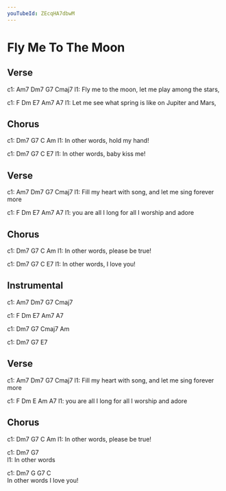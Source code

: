 ```yaml
---
youTubeId: ZEcqHA7dbwM
---
```


# Fly Me To The Moon

## Verse 

c1: Am7           Dm7          G7             Cmaj7
l1: Fly me to the moon, let me play among the stars,

c1: F               Dm                E7          Am7  A7
l1: Let me see what spring is like on Jupiter and Mars,

## Chorus 

c1:    Dm7        G7         C   Am
l1: In other words,  hold my hand!

c1:    Dm7        G7     C       E7
l1: In other words, baby kiss me!

## Verse 

c1: Am7                Dm7              G7           Cmaj7
l1: Fill my heart with song, and let me sing forever more

c1: F             Dm             E7           Am7   A7
l1: you are all I long for all I worship and adore


## Chorus 

c1:    Dm7        G7           C   Am
l1: In other words,  please be true!

c1:    Dm7        G7       C       E7
l1: In other words, I love you!

## Instrumental 

c1: Am7   Dm7   G7   Cmaj7

c1: F     Dm    E7  Am7  A7  

c1: Dm7   G7    Cmaj7   Am  

c1: Dm7   G7    E7  

## Verse 

c1: Am7                Dm7              G7           Cmaj7
l1: Fill my heart with song, and let me sing forever more

c1: F             Dm             E          Am   A7
l1: you are all I long for all I worship and adore

## Chorus 

c1:    Dm7       G7            C    Am
l1: In other words,  please be true!

c1:    Dm7       G7  
l1: In other words

c1:    Dm7          G G7   C  
In other words  I love you!
